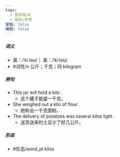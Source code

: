 ```yaml
---
tags:
  - 首字母/K
  - 级别/中考
掌握: false
模糊: false
---
```

##### 词义
- 英：/ˈkiːləʊ/； 美：/ˈkiːloʊ/
- #词性/n  公斤；千克；同 kilogram
##### 例句
- This jar will hold a kilo .
	- 这个罐子能盛一千克。
- She weighed out a kilo of flour .
	- 她称出一千克面粉。
- The delivery of potatoes was several kilos light .
	- 送货送来的土豆少了好几公斤。
##### 形态
- #形态/word_pl kilos
